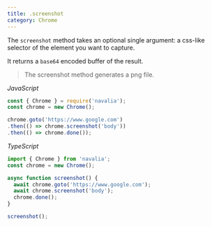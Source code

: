 ```yaml
---
title: .screenshot
category: Chrome
---
```


The `screenshot` method takes an optional single argument: a css-like selector of the element you want to capture.

It returns a `base64` encoded buffer of the result.

> The screenshot method generates a png file.

*JavaScript*
```js
const { Chrome } = require('navalia');
const chrome = new Chrome();

chrome.goto('https://www.google.com')
.then(() => chrome.screenshot('body'))
.then(() => chrome.done());
```

*TypeScript*
```ts
import { Chrome } from 'navalia';
const chrome = new Chrome();

async function screenshot() {
  await chrome.goto('https://www.google.com');
  await chrome.screenshot('body');
  chrome.done();
}

screenshot();
```
